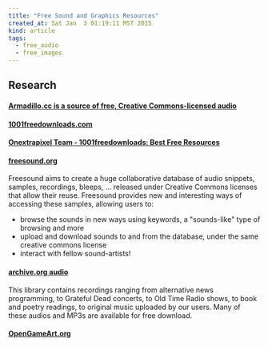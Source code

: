 ```yaml
---
title: "Free Sound and Graphics Resources"
created_at: Sat Jan  3 01:19:11 MST 2015
kind: article
tags:
  - free_audio
  - free_images
---
```


## Research

#### [Armadillo.cc is a source of free, Creative Commons-licensed audio](http://armadillo.cc/)

#### [1001freedownloads.com](http://www.1001freedownloads.com/)

#### [Onextrapixel Team - 1001freedownloads: Best Free Resources](http://www.onextrapixel.com/2015/02/07/1001freedownloads-the-best-free-resources-from-around-the-internet/)

#### [freesound.org](http://www.freesound.org/browse/)

Freesound aims to create a huge collaborative database of audio snippets,
samples, recordings, bleeps, ... released under Creative Commons licenses
that allow their reuse. Freesound provides new and interesting ways of
accessing these samples, allowing users to:

* browse the sounds in new ways using keywords, a "sounds-like" type of browsing and more
* upload and download sounds to and from the database, under the same creative commons license
* interact with fellow sound-artists!

#### [archive.org audio](https://archive.org/details/audio)

This library contains recordings ranging from alternative news
programming, to Grateful Dead concerts, to Old Time Radio shows, to book
and poetry readings, to original music uploaded by our users. Many of
these audios and MP3s are available for free download.

#### [OpenGameArt.org](http://opengameart.org/)

